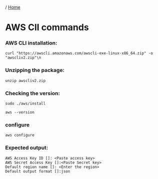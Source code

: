 / [Home](index.md)

# AWS ClI commands 

### AWS CLI installation:

``` 
curl "https://awscli.amazonaws.com/awscli-exe-linux-x86_64.zip" -o "awscliv2.zip"\n
```

### Unzipping the package:

```
unzip awscliv2.zip
```

### Checking the version:

```
sudo ./aws/install 

aws --version

``` 

### configure 

```
aws configure

```


### Expected output:

```
AWS Access Key ID []: <Paste access key>
AWS Secret Access Key []:<Paste Secret key>
Default region name []: <Enter the region>
Default output format []:json

```

